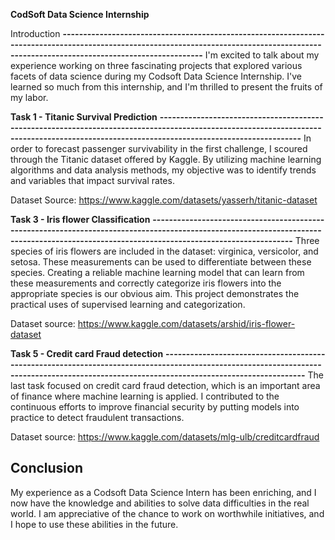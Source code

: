 **CodSoft Data Science Internship**

Introduction
**-------------------------------------------------------------------------------------------------------------------------------------------------------------------------------------------**
I'm excited to talk about my experience working on three fascinating projects that explored various facets of data science during my Codsoft Data Science Internship. I've learned so much from this internship, and I'm thrilled to present the fruits of my labor.



**Task 1 - Titanic Survival Prediction**
**-------------------------------------------------------------------------------------------------------------------------------------------------------------------------------------------**
In order to forecast passenger survivability in the first challenge, I scoured through the Titanic dataset offered by Kaggle. By utilizing machine learning algorithms and data analysis methods, my objective was to identify trends and variables that impact survival rates.

Dataset Source: https://www.kaggle.com/datasets/yasserh/titanic-dataset


**Task 3 - Iris flower Classification**
**-------------------------------------------------------------------------------------------------------------------------------------------------------------------------------------------**
Three species of iris flowers are included in the dataset: virginica, versicolor, and setosa. These measurements can be used to differentiate between these species. Creating a reliable machine learning model that can learn from these measurements and correctly categorize iris flowers into the appropriate species is our obvious aim. This project demonstrates the practical uses of supervised learning and categorization.

Dataset source: https://www.kaggle.com/datasets/arshid/iris-flower-dataset


**Task 5 - Credit card Fraud detection**
**-------------------------------------------------------------------------------------------------------------------------------------------------------------------------------------------**
The last task focused on credit card fraud detection, which is an important area of finance where machine learning is applied. I contributed to the continuous efforts to improve financial security by putting models into practice to detect fraudulent transactions.

Dataset source: https://www.kaggle.com/datasets/mlg-ulb/creditcardfraud


**Conclusion**
-------------------------------------------------------------------------------------------------------------------------------------------------------------------------------------------
My experience as a Codsoft Data Science Intern has been enriching, and I now have the knowledge and abilities to solve data difficulties in the real world. I am appreciative of the chance to work on worthwhile initiatives, and I hope to use these abilities in the future.
